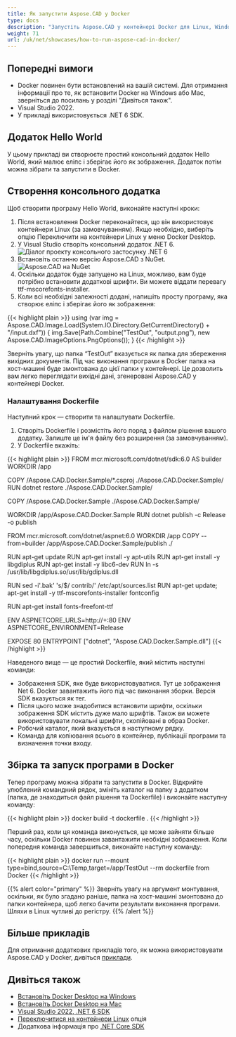 ```yaml
---
title: Як запустити Aspose.CAD у Docker
type: docs
description: "Запустіть Aspose.CAD у контейнері Docker для Linux, Windows Server та будь-якої ОС."
weight: 71
url: /uk/net/showcases/how-to-run-aspose-cad-in-docker/
---
```


## Попередні вимоги
- Docker повинен бути встановлений на вашій системі. Для отримання інформації про те, як встановити Docker на Windows або Mac, зверніться до посилань у розділі "Дивіться також".
- Visual Studio 2022.
- У прикладі використовується .NET 6 SDK.

## Додаток Hello World

У цьому прикладі ви створюєте простий консольний додаток Hello World, який малює еліпс і зберігає його як зображення. Додаток потім можна зібрати та запустити в Docker.

## Створення консольного додатка

Щоб створити програму Hello World, виконайте наступні кроки:
1. Після встановлення Docker переконайтеся, що він використовує контейнери Linux (за замовчуванням). Якщо необхідно, виберіть опцію Переключити на контейнери Linux у меню Docker Desktop.
1. У Visual Studio створіть консольний додаток .NET 6.<br>
![Діалог проекту консольного застосунку .NET 6](/cad/_assets/showcases/docker/1.png)<br>
1. Встановіть останню версію Aspose.CAD з NuGet.<br>
![Aspose.CAD на NuGet](/cad/_assets/showcases/docker/2.png)<br>
1. Оскільки додаток буде запущено на Linux, можливо, вам буде потрібно встановити додаткові шрифти. Ви можете віддати перевагу ttf-mscorefonts-installer.
1. Коли всі необхідні залежності додані, напишіть просту програму, яка створює еліпс і зберігає його як зображення:<br>

{{< highlight plain >}}
using (var img = Aspose.CAD.Image.Load(System.IO.Directory.GetCurrentDirectory() + "/input.dxf"))
{
	img.Save(Path.Combine("TestOut", "output.png"), new Aspose.CAD.ImageOptions.PngOptions());
}
{{< /highlight >}}

Зверніть увагу, що папка “TestOut” вказується як папка для збереження вихідних документів. Під час виконання програми в Docker папка на хост-машині буде змонтована до цієї папки у контейнері. Це дозволить вам легко переглядати вихідні дані, згенеровані Aspose.CAD у контейнері Docker.

### Налаштування Dockerfile

Наступний крок — створити та налаштувати Dockerfile.

1. Створіть Dockerfile і розмістіть його поряд з файлом рішення вашого додатку. Залиште це ім'я файлу без розширення (за замовчуванням).
1. У Dockerfile вкажіть:

{{< highlight plain >}}
FROM mcr.microsoft.com/dotnet/sdk:6.0 AS builder
WORKDIR /app

COPY /Aspose.CAD.Docker.Sample/*.csproj ./Aspose.CAD.Docker.Sample/
RUN dotnet restore ./Aspose.CAD.Docker.Sample/

COPY /Aspose.CAD.Docker.Sample ./Aspose.CAD.Docker.Sample/

WORKDIR /app/Aspose.CAD.Docker.Sample
RUN dotnet publish -c Release -o publish

FROM mcr.microsoft.com/dotnet/aspnet:6.0
WORKDIR /app
COPY --from=builder /app/Aspose.CAD.Docker.Sample/publish ./

RUN apt-get update
RUN apt-get install -y apt-utils
RUN apt-get install -y libgdiplus
RUN apt-get install -y libc6-dev 
RUN ln -s /usr/lib/libgdiplus.so/usr/lib/gdiplus.dll

RUN sed -i'.bak' 's/$/ contrib/' /etc/apt/sources.list
RUN apt-get update; apt-get install -y ttf-mscorefonts-installer fontconfig

RUN apt-get install fonts-freefont-ttf

ENV ASPNETCORE_URLS=http://+:80
ENV ASPNETCORE_ENVIRONMENT=Release

EXPOSE 80
ENTRYPOINT ["dotnet", "Aspose.CAD.Docker.Sample.dll"]
{{< /highlight >}}

Наведеного вище — це простий Dockerfile, який містить наступні команди:

- Зображення SDK, яке буде використовуватися. Тут це зображення Net 6. Docker завантажить його під час виконання зборки. Версія SDK вказується як тег.
- Після цього може знадобитися встановити шрифти, оскільки зображення SDK містить дуже мало шрифтів. Також ви можете використовувати локальні шрифти, скопійовані в образ Docker.
- Робочий каталог, який вказується в наступному рядку.
- Команда для копіювання всього в контейнер, публікації програми та визначення точки входу.

## Збірка та запуск програми в Docker

Тепер програму можна зібрати та запустити в Docker. Відкрийте улюблений командний рядок, змініть каталог на папку з додатком (папка, де знаходиться файл рішення та Dockerfile) і виконайте наступну команду:

{{< highlight plain >}}
docker build -t dockerfile .
{{< /highlight >}}

Перший раз, коли ця команда виконується, це може зайняти більше часу, оскільки Docker повинен завантажити необхідні зображення. Коли попередня команда завершиться, виконайте наступну команду:

{{< highlight plain >}}
docker run --mount type=bind,source=C:\Temp,target=/app/TestOut --rm dockerfile from Docker
{{< /highlight >}}

{{% alert color="primary" %}} 
Зверніть увагу на аргумент монтування, оскільки, як було згадано раніше, папка на хост-машині змонтована до папки контейнера, щоб легко бачити результати виконання програми. Шляхи в Linux чутливі до регістру.
{{% /alert %}}

## Більше прикладів

Для отримання додаткових прикладів того, як можна використовувати Aspose.CAD у Docker, дивіться [приклади](https://github.com/aspose-cad/Aspose.CAD-Documentation).

## Дивіться також

- [Встановіть Docker Desktop на Windows](https://docs.docker.com/docker-for-windows/install/)
- [Встановіть Docker Desktop на Mac](https://docs.docker.com/docker-for-mac/install/)
- [Visual Studio 2022, .NET 6 SDK](https://docs.microsoft.com/en-us/dotnet/core/install/windows?tabs=net60#dependencies)
- [Переключитися на контейнери Linux](https://docs.docker.com/docker-for-windows/#switch-between-windows-and-linux-containers) опція
- Додаткова інформація про [.NET Core SDK](https://hub.docker.com/_/microsoft-dotnet-sdk)
